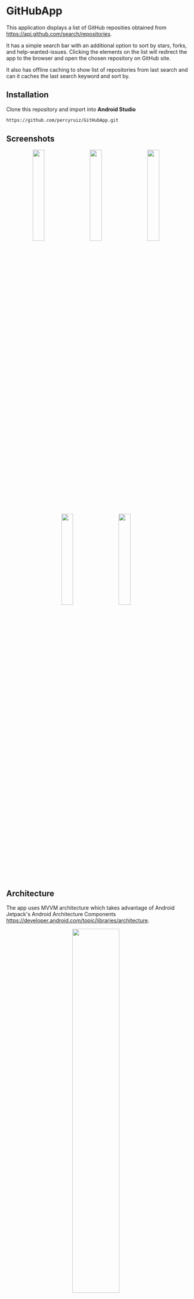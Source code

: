 # GitHubApp

This application displays a list of GitHub reposities obtained from https://api.github.com/search/repositories.

It has a simple search bar with an additional option to sort by stars, forks, and help-wanted-issues. 
Clicking the elements on the list will redirect the app to the browser and open the chosen repository on GitHub site.

It also has offline caching to show list of repositories from last search and can it caches the last search keyword and sort by.

## Installation
Clone this repository and import into **Android Studio**
```bash
https://github.com/percyruiz/GitHubApp.git
```

## Screenshots
<p align="center">
  <img src="https://user-images.githubusercontent.com/16864893/134850971-1466dcea-fcfb-4982-b743-b07f87bec07e.png" width="25%" height="25%"> &nbsp;&nbsp;&nbsp;&nbsp;&nbsp;
  <img src="https://user-images.githubusercontent.com/16864893/134851062-729f3895-45ac-4da3-b298-eac4cf86aa7d.png" width="25%" height="25%"> &nbsp;&nbsp;&nbsp;&nbsp;&nbsp;
  <img src="https://user-images.githubusercontent.com/16864893/134851537-62bef0c3-3930-4cd3-9e8b-c5bcc6db7650.png" width="25%" height="25%"> &nbsp;&nbsp;&nbsp;&nbsp;&nbsp;
  <img src="https://user-images.githubusercontent.com/16864893/134851610-51ffab65-44f0-4433-b3ae-01afc53c34ac.png" width="25%" height="25%"> &nbsp;&nbsp;&nbsp;&nbsp;&nbsp;
  <img src="https://user-images.githubusercontent.com/16864893/134851725-efd92b83-132b-4b01-903e-2e124d4555ed.png" width="25%" height="25%"> &nbsp;&nbsp;&nbsp;&nbsp;&nbsp;
</p>

## Architecture
The app uses MVVM architecture which takes advantage of Android Jetpack's Android Architecture Components https://developer.android.com/topic/libraries/architecture.
<p align="center">
  <img src="https://user-images.githubusercontent.com/16864893/126056079-2c0e8155-2201-45e6-bf3f-514eda1c39ff.png" width="50%" height="50%"> &nbsp;&nbsp;&nbsp;&nbsp;&nbsp;
</p>

## Dependencies
- Dependency injection (with [Koin](https://www.koin.com/))
- Reactive programming (with [Kotlin Flows](https://kotlinlang.org/docs/reference/coroutines/flow.html))
- Http client (with [Retrofit](https://square.github.io/retrofit/))
- Paging implementation which handles loading of items and caching to db (with [Paging3](https://developer.android.com/topic/libraries/architecture/paging/v3-overview))
- Google [Material Design](https://material.io/blog/android-material-theme-color) library
- Android architecture components

## Maintainers
This project is mantained by:
* [Percival Ruiz](https://github.com/percyruiz)
